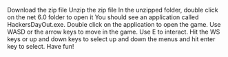 Download the zip file
Unzip the zip file
In the unzipped folder, double click on the net 6.0 folder to open it
You should see an application called HackersDayOut.exe. Double click on the application to open the game.
Use WASD or the arrow keys to move in the game. Use E to interact. Hit the WS keys or up and down keys to select up and down the menus and hit enter key to select.
Have fun!
